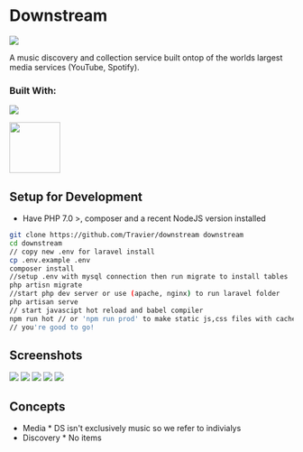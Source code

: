 <h1>Downstream</h1>
<img src="https://travis-ci.com/Travier/downstream.svg?token=WQrNcAcxWXTGaqEEdVh4&branch=master" />

<p>A music discovery and collection service built ontop of the worlds largest media services (YouTube, Spotify).</p>

<h3>Built With:</h3>
<p><img src="https://laravel.com/assets/img/components/logo-laravel.svg"></p>
<a href="https://vuejs.org"><img height="90" width="90" src="https://vuejs.org/images/logo.png"></a>

## Setup for Development
- Have PHP 7.0 >, composer and a recent NodeJS version installed
```bash
git clone https://github.com/Travier/downstream downstream
cd downstream
// copy new .env for laravel install
cp .env.example .env
composer install
//setup .env with mysql connection then run migrate to install tables
php artisn migrate
//start php dev server or use (apache, nginx) to run laravel folder
php artisan serve
// start javascipt hot reload and babel compiler
npm run hot // or 'npm run prod' to make static js,css files with cache busting
// you're good to go!
```


## Screenshots
<img src="https://s8.postimg.cc/dr0k6lw2t/image.png"/>
<img src="https://s8.postimg.cc/f7c2odgvp/image.png"/>
<img src=|"https://s8.postimg.cc/f7c2ogwc5/image.png"/>
<img src="https://s8.postimg.cc/l89rllo45/image.png"/>
<img src="https://s8.postimg.cc/bnq4ytto5/image.png"/>

## Concepts
* Media * DS isn't exclusively music so we refer to indivialys  
* Discovery * No items 
